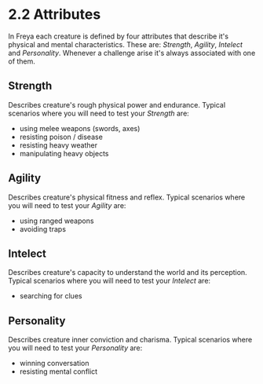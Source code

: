 # 2.2 Attributes 
In Freya each creature is defined by four attributes that describe it's physical and mental characteristics. These are: *Strength*, *Agility*, *Intelect* and *Personality*. Whenever a challenge arise it's always associated with one of them. 

## Strength 
Describes creature's rough physical power and endurance. Typical scenarios where you will need to test your *Strength* are: 
- using melee weapons (swords, axes) 
- resisting poison / disease 
- resisting heavy weather 
- manipulating heavy objects 

## Agility 
Describes creature's physical fitness and reflex. Typical scenarios where you will need to test your *Agility* are: 
- using ranged weapons 
- avoiding traps 

## Intelect 
Describes creature's capacity to understand the world and its perception. Typical scenarios where you will need to test your *Intelect* are: 
- searching for clues 

## Personality 
Describes creature inner conviction and charisma. Typical scenarios where you will need to test your *Personality* are: 
- winning conversation 
- resisting mental conflict 

 
